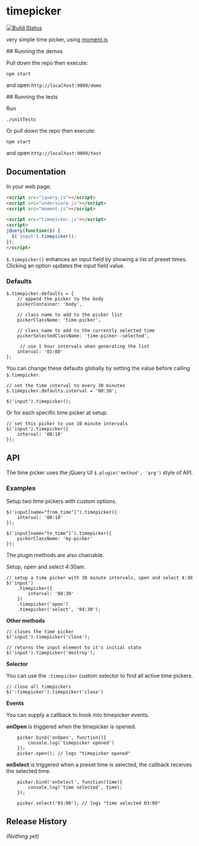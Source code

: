 timepicker
==========

[![Build Status](https://travis-ci.org/BrandwatchLtd/timepicker.svg?branch=master)](https://travis-ci.org/BrandwatchLtd/timepicker)

very simple time picker, using [moment.js](http://momentjs.com/)

## Running the demos

Pull down the repo then execute:

    npm start

and open `http://localhost:9009/demo`

## Running the tests

Run

    ./unitTests

Or pull down the repo then execute:

    npm start

and open `http://localhost:9009/test`

## Documentation

In your web page:

```html
<script src="jquery.js"></script>
<script src="underscore.js"></script>
<script src="moment.js"></script>

<script src="timepicker.js"></script>
<script>
jQuery(function($) {
  $('input').timepicker();
});
</script>
```

`$.timepicker()` enhances an input field by showing a list of preset times. Clicking an option updates the input field value.

### Defaults

```
$.timepicker.defaults = {
    // append the picker to the body
    pickerContainer: 'body',

    // class name to add to the picker list
    pickerClassName: 'time-picker',

    // class name to add to the currently selected time
    pickerSelectedClassName: 'time-picker--selected',

     // use 1 hour intervals when generating the list
    interval: '01:00'
};
```
You can change these defaults globally by setting the value before calling ```$.timepicker```.

```
// set the time interval to every 30 minutes
$.timepicker.defaults.interval = '00:30';

$('input').timepicker();
```

Or for each specific time picker at setup.

```
// set this picker to use 10 minute intervals
$('input').timepicker({
    interval: '00:10'
});
```

## API

The time picker uses the jQuery UI ```$.plugin('method', 'arg')``` style of API.

### Examples
Setup two time pickers with custom options.

```
$('input[name="from_time"]').timepicker({
    interval: '00:10'
});

$('input[name="to_time"]').timepicker({
    pickerClassName: 'my-picker'
});
```
The plugin methods are also chainable.

Setup, open and select 4:30am.

```
// setup a time picker with 30 minute intervals, open and select 4:30
$('input')
    .timepicker({
        interval: '00:30'
    })
    .timepicker('open')
    .timepicker('select', '04:30');
```

__Other methods__

```
// closes the time picker
$('input').timepicker('close');

// returns the input element to it's initial state
$('input').timepicker('destroy');
```

__Selector__

You can use the `:timepicker` custom selector to find all active time pickers.

```
// close all timepickers
$(':timepicker').timepicker('close')
```


__Events__

You can supply a callback to hook into timepicker events.

**onOpen** is triggered when the timepicker is opened.

```
    picker.bind('onOpen', function(){
        console.log('timepicker opened')
    });
    picker.open(); // logs "timepicker opened"
```

**onSelect** is triggered when a preset time is selected, the callback receives the selected time.

```
    picker.bind('onSelect', function(time){
        console.log('time selected', time);
    });

    picker.select('03:00'); // logs "time selected 03:00"
```

## Release History
_(Nothing yet)_
